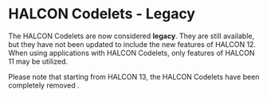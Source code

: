 # HALCON Codelets - Legacy

The HALCON Codelets are now considered **legacy**. They are still available, but they have not been updated to include the new features of HALCON 12. When using applications with HALCON Codelets, only features of HALCON 11 may be utilized.

Please note that starting from HALCON 13, the HALCON Codelets have been completely removed .
